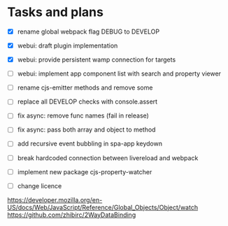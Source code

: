 Tasks and plans
===============

- [x] rename global webpack flag DEBUG to DEVELOP
- [x] webui: draft plugin implementation
- [x] webui: provide persistent wamp connection for targets
- [ ] webui: implement app component list with search and property viewer
- [ ] rename cjs-emitter methods and remove some
- [ ] replace all DEVELOP checks with console.assert
- [ ] fix async: remove func names (fail in release)
- [ ] fix async: pass both array and object to method
- [ ] add recursive event bubbling in spa-app keydown
- [ ] break hardcoded connection between livereload and webpack
- [ ] implement new package cjs-property-watcher
- [ ] change licence



https://developer.mozilla.org/en-US/docs/Web/JavaScript/Reference/Global_Objects/Object/watch
https://github.com/zhibirc/2WayDataBinding

